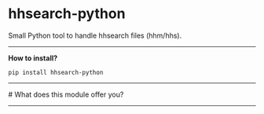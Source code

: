 # hhsearch-python
Small Python tool to handle hhsearch files (hhm/hhs).

<hr>
<b> How to install? </b>

<code>pip install hhsearch-python</code>

<hr>
# What does this module offer you? 
<hr>
